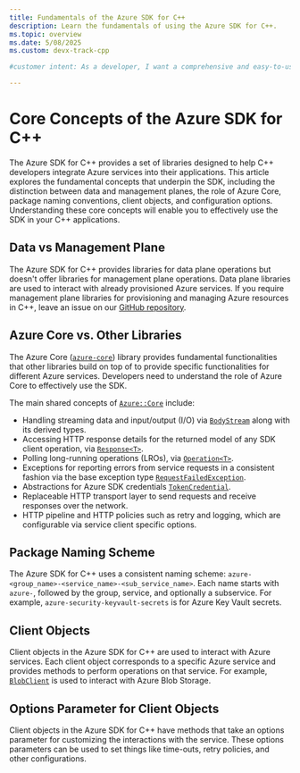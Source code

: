 ```yaml
---
title: Fundamentals of the Azure SDK for C++
description: Learn the fundamentals of using the Azure SDK for C++. 
ms.topic: overview
ms.date: 5/08/2025
ms.custom: devx-track-cpp

#customer intent: As a developer, I want a comprehensive and easy-to-use SDK for Azure services so that I can efficiently integrate cloud capabilities into my C++ applications.

---
```


# Core Concepts of the Azure SDK for C++

The Azure SDK for C++ provides a set of libraries designed to help C++ developers integrate Azure services into their applications. This article explores the fundamental concepts that underpin the SDK, including the distinction between data and management planes, the role of Azure Core, package naming conventions, client objects, and configuration options. Understanding these core concepts will enable you to effectively use the SDK in your C++ applications.

## Data vs Management Plane

The Azure SDK for C++ provides libraries for data plane operations but doesn't offer libraries for management plane operations. Data plane libraries are used to interact with already provisioned Azure services. If you require management plane libraries for provisioning and managing Azure resources in C++, leave an issue on our [GitHub repository](https://github.com/Azure/azure-sdk-for-cpp/issues/new/choose).

## Azure Core vs. Other Libraries

The Azure Core ([`azure-core`](https://azuresdkdocs.z19.web.core.windows.net/cpp/azure-core/latest/index.html)) library provides fundamental functionalities that other libraries build on top of to provide specific functionalities for different Azure services. Developers need to understand the role of Azure Core to effectively use the SDK.

The main shared concepts of [`Azure::Core`](https://azuresdkdocs.z19.web.core.windows.net/cpp/azure-core/latest/namespace_azure.html) include:

- Handling streaming data and input/output (I/O) via [`BodyStream`](https://azuresdkdocs.z19.web.core.windows.net/cpp/azure-core/latest/class_azure_1_1_core_1_1_i_o_1_1_body_stream.html) along with its derived types.
- Accessing HTTP response details for the returned model of any SDK client operation, via [`Response<T>`](https://azuresdkdocs.z19.web.core.windows.net/cpp/azure-core/latest/class_azure_1_1_response.html).
- Polling long-running operations (LROs), via [`Operation<T>`](https://azuresdkdocs.z19.web.core.windows.net/cpp/azure-core/latest/class_azure_1_1_core_1_1_operation.html).
- Exceptions for reporting errors from service requests in a consistent fashion via the base exception type [`RequestFailedException`](https://azuresdkdocs.z19.web.core.windows.net/cpp/azure-core/latest/class_azure_1_1_core_1_1_request_failed_exception.html).
- Abstractions for Azure SDK credentials [`TokenCredential`](https://azuresdkdocs.z19.web.core.windows.net/cpp/azure-core/latest/class_azure_1_1_core_1_1_credentials_1_1_token_credential.html).
- Replaceable HTTP transport layer to send requests and receive responses over the network.
- HTTP pipeline and HTTP policies such as retry and logging, which are configurable via service client specific options.

## Package Naming Scheme

The Azure SDK for C++ uses a consistent naming scheme: `azure-<group_name>-<service_name>-<sub_service_name>`. Each name starts with `azure-`, followed by the group, service, and optionally a subservice. For example, `azure-security-keyvault-secrets` is for Azure Key Vault secrets.

## Client Objects

Client objects in the Azure SDK for C++ are used to interact with Azure services. Each client object corresponds to a specific Azure service and provides methods to perform operations on that service. For example, [`BlobClient`](https://azuresdkdocs.z19.web.core.windows.net/cpp/azure-storage-blobs/latest/class_azure_1_1_storage_1_1_blobs_1_1_blob_client.html) is used to interact with Azure Blob Storage.

## Options Parameter for Client Objects

Client objects in the Azure SDK for C++ have methods that take an options parameter for customizing the interactions with the service. These options parameters can be used to set things like time-outs, retry policies, and other configurations.
